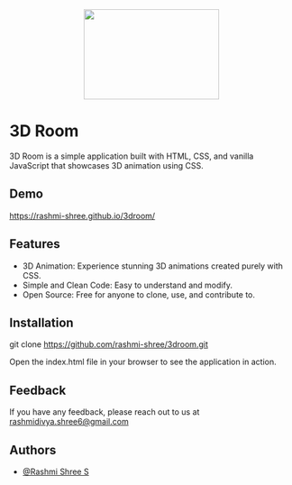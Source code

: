 <div align="center">
    <img src="https://github.com/rashmi-shree/rashmi-shree/blob/main/7E1FA88D-89D0-41DA-B761-97608209228D.PNG?raw=true" align="center" style="width: 15rem; height: 10rem;" />
</div> 

# 3D Room

3D Room is a simple application built with HTML, CSS, and vanilla JavaScript that showcases 3D animation using CSS.


## Demo

https://rashmi-shree.github.io/3droom/
## Features

- 3D Animation: Experience stunning 3D animations created purely with CSS.
- Simple and Clean Code: Easy to understand and modify.
- Open Source: Free for anyone to clone, use, and contribute to.


## Installation

git clone https://github.com/rashmi-shree/3droom.git

Open the index.html file in your browser to see the application in action.

    
## Feedback

If you have any feedback, please reach out to us at rashmidivya.shree6@gmail.com


## Authors

- [@Rashmi Shree S](https://github.com/rashmi-shree)

